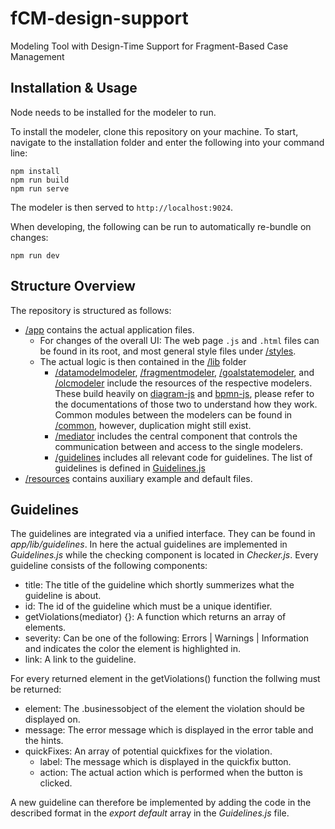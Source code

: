 # fCM-design-support
Modeling Tool with Design-Time Support for Fragment-Based Case Management

## Installation & Usage
Node needs to be installed for the modeler to run.

To install the modeler, clone this repository on your machine. To start, navigate to the installation folder and enter the following into your command line:
```shell
npm install
npm run build
npm run serve
```

The modeler is then served to `http://localhost:9024`.

When developing, the following can be run to automatically re-bundle on changes:
```shell
npm run dev
```

## Structure Overview
The repository is structured as follows: 
* [/app](app) contains the actual application files.
    * For changes of the overall UI: The web page `.js` and `.html` files can be found in its root, and most general style files under [/styles](app/styles).
    * The actual logic is then contained in the [/lib](app/lib) folder
        * [/datamodelmodeler](app/lib/datamodelmodeler), [/fragmentmodeler](app/lib/fragmentmodeler), [/goalstatemodeler](app/lib/goalstatemodeler), and [/olcmodeler](app/lib/olcmodeler) include the resources of the respective modelers. These build heavily on [diagram-js](https://github.com/bpmn-io/diagram-js) and [bpmn-js](https://github.com/bpmn-io/bpmn-js), please refer to the documentations of those two to understand how they work. Common modules between the modelers can be found in [/common](app/lib/common), however, duplication might still exist.
        * [/mediator](app/lib/mediator) includes the central component that controls the communication between and access to the single modelers.
        * [/guidelines](app/lib/guidelines) includes all relevant code for guidelines. The list of guidelines is defined in [Guidelines.js](app/lib/guidelines/Guidelines.js)
* [/resources](resources) contains auxiliary example and default files.

## Guidelines
The guidelines are integrated via a unified interface. They can be found in *app/lib/guidelines*. In here the actual guidelines are implemented in *Guidelines.js* while the checking component is located in *Checker.js*. Every guideline consists of the following components:

- title: The title of the guideline which shortly summerizes what the guideline is about.
- id: The id of the guideline which must be a unique identifier.
- getViolations(mediator) {}: A function which returns an array of elements.
- severity: Can be one of the following: Errors | Warnings | Information and indicates the color the element is highlighted in.
- link: A link to the guideline. 

For every returned element in the getViolations() function the follwing must be returned:
- element: The .businessobject of the element the violation should be displayed on.
- message: The error message which is displayed in the error table and the hints.
- quickFixes: An array of potential quickfixes for the violation.
    -   label: The message which is displayed in the quickfix button.
    -   action: The actual action which is performed when the button is clicked.

A new guideline can therefore be implemented by adding the code in the described format in the *export default* array in the *Guidelines.js* file. 
